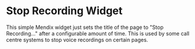 # Stop Recording Widget

This simple Mendix widget just sets the title of the page to "Stop Recording..." after a configurable amount of time. This is used by some call centre systems to stop voice recordings on certain pages.
